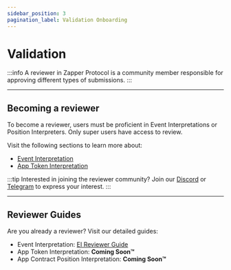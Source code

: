 ```yaml
---
sidebar_position: 3
pagination_label: Validation Onboarding
---
```


# Validation

:::info
A reviewer in Zapper Protocol is a community member responsible for approving different types of submissions.
:::

---

## Becoming a reviewer

To become a reviewer, users must be proficient in Event Interpretations or Position Interpreters. Only super users have access to review.

Visit the following sections to learn more about:

- [Event Interpretation](/docs/interpretation/event-interpretation/overview)
- [App Token Interpretation](/docs/Interpretation/position-interpretation/overview)

:::tip
Interested in joining the reviewer community? Join our [Discord](https://zapper.xyz/discord) or [Telegram](https://t.me/+mAVxPRsA7bE3ZDkx) to express your interest.
:::

---

## Reviewer Guides

Are you already a reviewer? Visit our detailed guides:

- Event Interpretation: [EI Reviewer Guide](/docs/Interpretation/event-interpretation/reviewer-guide/event-review-process)
- App Token Interpretation: **Coming Soon™**
- App Contract Position Interpretation: **Coming Soon™**
